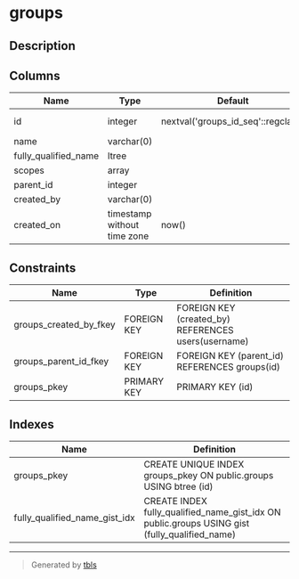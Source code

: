 # groups

## Description

## Columns

| Name                 | Type                        | Default                            | Nullable | Children                                                  | Parents             | Comment |
| -------------------- | --------------------------- | ---------------------------------- | -------- | --------------------------------------------------------- | ------------------- | ------- |
| id                   | integer                     | nextval('groups_id_seq'::regclass) | false    | [groups](groups.md) [group_ownership](group_ownership.md) |                     |         |
| name                 | varchar(0)                  |                                    | false    |                                                           |                     |         |
| fully_qualified_name | ltree                       |                                    | true     |                                                           |                     |         |
| scopes               | array                       |                                    | true     |                                                           |                     |         |
| parent_id            | integer                     |                                    | true     |                                                           | [groups](groups.md) |         |
| created_by           | varchar(0)                  |                                    | true     |                                                           | [users](users.md)   |         |
| created_on           | timestamp without time zone | now()                              | true     |                                                           |                     |         |

## Constraints

| Name                   | Type        | Definition                                          |
| ---------------------- | ----------- | --------------------------------------------------- |
| groups_created_by_fkey | FOREIGN KEY | FOREIGN KEY (created_by) REFERENCES users(username) |
| groups_parent_id_fkey  | FOREIGN KEY | FOREIGN KEY (parent_id) REFERENCES groups(id)       |
| groups_pkey            | PRIMARY KEY | PRIMARY KEY (id)                                    |

## Indexes

| Name                          | Definition                                                                                    |
| ----------------------------- | --------------------------------------------------------------------------------------------- |
| groups_pkey                   | CREATE UNIQUE INDEX groups_pkey ON public.groups USING btree (id)                             |
| fully_qualified_name_gist_idx | CREATE INDEX fully_qualified_name_gist_idx ON public.groups USING gist (fully_qualified_name) |

---

> Generated by [tbls](https://github.com/k1LoW/tbls)
